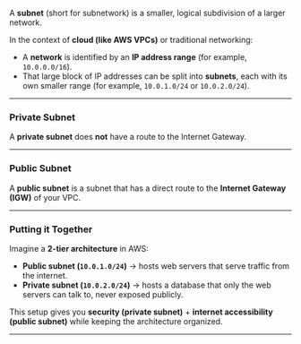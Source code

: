 
A **subnet** (short for subnetwork) is a smaller, logical subdivision of a larger network.

In the context of **cloud (like AWS VPCs)** or traditional networking:

- A **network** is identified by an **IP address range** (for example, `10.0.0.0/16`).
- That large block of IP addresses can be split into **subnets**, each with its own smaller range (for example, `10.0.1.0/24` or `10.0.2.0/24`).

---
### Private Subnet

A **private subnet** does **not** have a route to the Internet Gateway.

---
### Public Subnet

A **public subnet** is a subnet that has a direct route to the **Internet Gateway (IGW)** of your VPC.

---
### Putting it Together

Imagine a **2-tier architecture** in AWS:

- **Public subnet (`10.0.1.0/24`)** → hosts web servers that serve traffic from the internet.
- **Private subnet (`10.0.2.0/24`)** → hosts a database that only the web servers can talk to, never exposed publicly.

This setup gives you **security (private subnet)** + **internet accessibility (public subnet)** while keeping the architecture organized.

---

